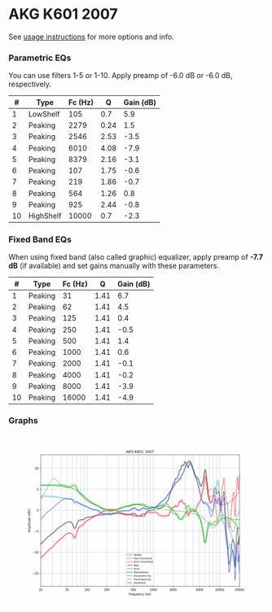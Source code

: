 # AKG K601 2007
See [usage instructions](https://github.com/jaakkopasanen/AutoEq#usage) for more options and info.

### Parametric EQs
You can use filters 1-5 or 1-10. Apply preamp of -6.0 dB or -6.0 dB, respectively.

|   # | Type      |   Fc (Hz) |    Q |   Gain (dB) |
|-----|-----------|-----------|------|-------------|
|   1 | LowShelf  |       105 | 0.7  |         5.9 |
|   2 | Peaking   |      2279 | 0.24 |         1.5 |
|   3 | Peaking   |      2546 | 2.53 |        -3.5 |
|   4 | Peaking   |      6010 | 4.08 |        -7.9 |
|   5 | Peaking   |      8379 | 2.16 |        -3.1 |
|   6 | Peaking   |       107 | 1.75 |        -0.6 |
|   7 | Peaking   |       219 | 1.86 |        -0.7 |
|   8 | Peaking   |       564 | 1.26 |         0.8 |
|   9 | Peaking   |       925 | 2.44 |        -0.8 |
|  10 | HighShelf |     10000 | 0.7  |        -2.3 |

### Fixed Band EQs
When using fixed band (also called graphic) equalizer, apply preamp of **-7.7 dB** (if available) and set gains manually with these parameters.

|   # | Type    |   Fc (Hz) |    Q |   Gain (dB) |
|-----|---------|-----------|------|-------------|
|   1 | Peaking |        31 | 1.41 |         6.7 |
|   2 | Peaking |        62 | 1.41 |         4.5 |
|   3 | Peaking |       125 | 1.41 |         0.4 |
|   4 | Peaking |       250 | 1.41 |        -0.5 |
|   5 | Peaking |       500 | 1.41 |         1.4 |
|   6 | Peaking |      1000 | 1.41 |         0.6 |
|   7 | Peaking |      2000 | 1.41 |        -0.1 |
|   8 | Peaking |      4000 | 1.41 |        -0.2 |
|   9 | Peaking |      8000 | 1.41 |        -3.9 |
|  10 | Peaking |     16000 | 1.41 |        -4.9 |

### Graphs
![](./AKG%20K601%202007.png)
